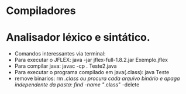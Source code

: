 # Compiladores

# Analisador léxico e sintático.

 - Comandos interessantes via terminal:
 - Para executar o JFLEX: java -jar jflex-full-1.8.2.jar Exemplo.jflex
 - Para compilar java: javac -cp . Teste2.java
 - Para executar o programa compilado em java(.class): java Teste
 - remove binarios: rm *.class ou procura cada arquivo binário e apaga independente da pasta: find -name "*.class" -delete
